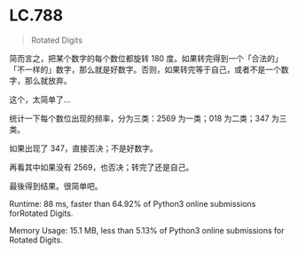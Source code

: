 # LC.788

> Rotated Digits

简而言之，把某个数字的每个数位都旋转 180 度。如果转完得到一个「合法的」「不一样的」数字，那么就是好数字。否则，如果转完等于自己，或者不是一个数字，那么就放弃。

这个，太简单了…

统计一下每个数位出现的频率，分为三类：2569 为一类；018 为二类；347 为三类。

如果出现了 347，直接否决；不是好数字。

再看其中如果没有 2569，也否决；转完了还是自己。

最後得到结果。很简单吧。

Runtime: 88 ms, faster than 64.92% of Python3 online submissions forRotated Digits.

Memory Usage: 15.1 MB, less than 5.13% of Python3 online submissions for Rotated Digits.